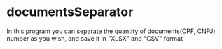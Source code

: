 # documentsSeparator
In this program you can separate the quantity of documents(CPF, CNPJ) number as you wish, and save it in "XLSX" and "CSV" format
